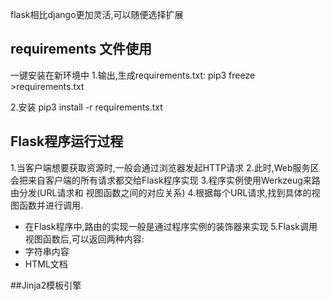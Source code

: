 flask相比django更加灵活,可以随便选择扩展

## requirements 文件使用
一键安装在新环境中
1.输出,生成requirements.txt:
pip3 freeze >requirements.txt

2.安装
pip3 install -r requirements.txt

## Flask程序运行过程
1.当客户端想要获取资源时,一般会通过浏览器发起HTTP请求
2.此时,Web服务区会把来自客户端的所有请求都交给Flask程序实现
3.程序实例使用Werkzeug来路由分发(URL请求和 视图函数之间的对应关系)
4.根据每个URL请求,找到具体的视图函数并进行调用.
- 在Flask程序中,路由的实现一般是通过程序实例的装饰器来实现
5.Flask调用视图函数后,可以返回两种内容:
- 字符串内容
- HTML文档


##Jinja2模板引擎


